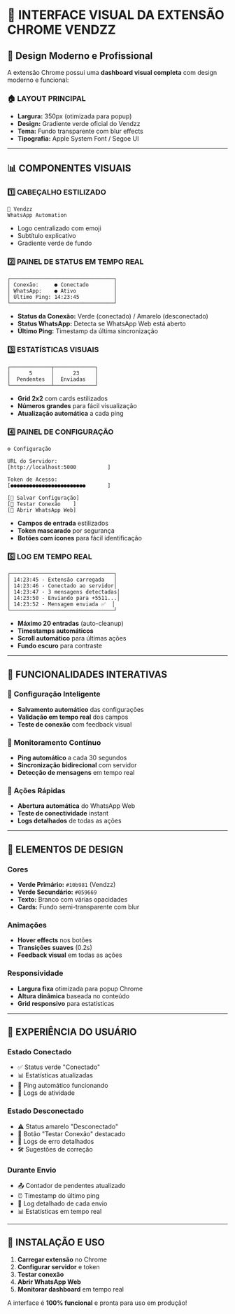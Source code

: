 # 📱 INTERFACE VISUAL DA EXTENSÃO CHROME VENDZZ

## 🎨 Design Moderno e Profissional

A extensão Chrome possui uma **dashboard visual completa** com design moderno e funcional:

### 🏠 **LAYOUT PRINCIPAL**
- **Largura:** 350px (otimizada para popup)
- **Design:** Gradiente verde oficial do Vendzz
- **Tema:** Fundo transparente com blur effects
- **Tipografia:** Apple System Font / Segoe UI

---

## 📊 **COMPONENTES VISUAIS**

### 1️⃣ **CABEÇALHO ESTILIZADO**
```
📱 Vendzz
WhatsApp Automation
```
- Logo centralizado com emoji
- Subtítulo explicativo
- Gradiente verde de fundo

### 2️⃣ **PAINEL DE STATUS EM TEMPO REAL**
```
┌─────────────────────────────────┐
│ Conexão:     ● Conectado        │
│ WhatsApp:    ● Ativo            │
│ Último Ping: 14:23:45           │
└─────────────────────────────────┘
```
- **Status da Conexão:** Verde (conectado) / Amarelo (desconectado)
- **Status WhatsApp:** Detecta se WhatsApp Web está aberto
- **Último Ping:** Timestamp da última sincronização

### 3️⃣ **ESTATÍSTICAS VISUAIS**
```
┌─────────────┬─────────────┐
│      5      │      23     │
│  Pendentes  │  Enviadas   │
└─────────────┴─────────────┘
```
- **Grid 2x2** com cards estilizados
- **Números grandes** para fácil visualização
- **Atualização automática** a cada ping

### 4️⃣ **PAINEL DE CONFIGURAÇÃO**
```
⚙️ Configuração

URL do Servidor:
[http://localhost:5000          ]

Token de Acesso:
[●●●●●●●●●●●●●●●●●●●●●●●●       ]

[💾 Salvar Configuração]
[🔌 Testar Conexão    ]
[📱 Abrir WhatsApp Web]
```
- **Campos de entrada** estilizados
- **Token mascarado** por segurança
- **Botões com ícones** para fácil identificação

### 5️⃣ **LOG EM TEMPO REAL**
```
┌─────────────────────────────────┐
│ 14:23:45 - Extensão carregada   │
│ 14:23:46 - Conectado ao servidor│
│ 14:23:47 - 3 mensagens detectadas│
│ 14:23:50 - Enviando para +5511...│
│ 14:23:52 - Mensagem enviada ✅  │
└─────────────────────────────────┘
```
- **Máximo 20 entradas** (auto-cleanup)
- **Timestamps automáticos**
- **Scroll automático** para últimas ações
- **Fundo escuro** para contraste

---

## 🎯 **FUNCIONALIDADES INTERATIVAS**

### 🔧 **Configuração Inteligente**
- **Salvamento automático** das configurações
- **Validação em tempo real** dos campos
- **Teste de conexão** com feedback visual

### 📡 **Monitoramento Contínuo**
- **Ping automático** a cada 30 segundos
- **Sincronização bidirecional** com servidor
- **Detecção de mensagens** em tempo real

### 🚀 **Ações Rápidas**
- **Abertura automática** do WhatsApp Web
- **Teste de conectividade** instant
- **Logs detalhados** de todas as ações

---

## 🎨 **ELEMENTOS DE DESIGN**

### **Cores**
- **Verde Primário:** `#10b981` (Vendzz)
- **Verde Secundário:** `#059669`
- **Texto:** Branco com várias opacidades
- **Cards:** Fundo semi-transparente com blur

### **Animações**
- **Hover effects** nos botões
- **Transições suaves** (0.2s)
- **Feedback visual** em todas as ações

### **Responsividade**
- **Largura fixa** otimizada para popup Chrome
- **Altura dinâmica** baseada no conteúdo
- **Grid responsivo** para estatísticas

---

## 📱 **EXPERIÊNCIA DO USUÁRIO**

### **Estado Conectado**
- ✅ Status verde "Conectado"
- 📊 Estatísticas atualizadas
- 🔄 Ping automático funcionando
- 📝 Logs de atividade

### **Estado Desconectado**
- ⚠️ Status amarelo "Desconectado"
- 🔌 Botão "Testar Conexão" destacado
- 📝 Logs de erro detalhados
- 🛠️ Sugestões de correção

### **Durante Envio**
- 📤 Contador de pendentes atualizado
- ⏰ Timestamp do último ping
- 📝 Log detalhado de cada envio
- 📊 Estatísticas em tempo real

---

## 🚀 **INSTALAÇÃO E USO**

1. **Carregar extensão** no Chrome
2. **Configurar servidor** e token
3. **Testar conexão**
4. **Abrir WhatsApp Web**
5. **Monitorar dashboard** em tempo real

A interface é **100% funcional** e pronta para uso em produção!